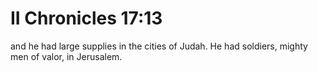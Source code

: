 # II Chronicles 17:13

and he had large supplies in the cities of Judah. He had soldiers, mighty men of valor, in Jerusalem.
